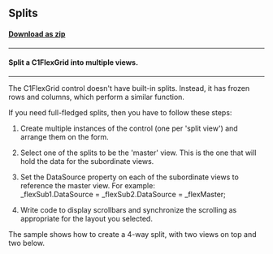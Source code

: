 ## Splits
#### [Download as zip](https://minhaskamal.github.io/DownGit/#/home?url=https://github.com/GrapeCity/ComponentOne-WinForms-Samples/tree/master/NetFramework\FlexGrid\CS\Splits)
____
#### Split a C1FlexGrid into multiple views.
____
The C1FlexGrid control doesn't have built-in splits. Instead, it has frozen rows and columns, which perform a similar function. 

If you need full-fledged splits, then you have to follow these steps: 

1) Create multiple instances of the control (one per 'split view') and arrange them on the form. 

2) Select one of the splits to be the 'master' view. This is the one that will hold the data for the subordinate views. 

3) Set the DataSource property on each of the subordinate views to reference the master view. For example:<br> _flexSub1.DataSource = _flexSub2.DataSource = _flexMaster; 

4) Write code to display scrollbars and synchronize the scrolling as appropriate for the layout you selected. 

The sample shows how to create a 4-way split, with two views on top and two below. 

